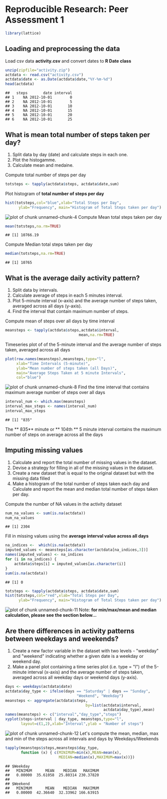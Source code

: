 # Reproducible Research: Peer Assessment 1

```r
library(lattice)
```
## Loading and preprocessing the data
Load csv data **activity.csv** and convert dates to **R Date class**  

```r
unzip(zipfile="activity.zip")
actdata <- read.csv("activity.csv")
actdata$date <- as.Date(actdata$date,"%Y-%m-%d")
head(actdata)
```

```
##   steps       date interval
## 1    NA 2012-10-01        0
## 2    NA 2012-10-01        5
## 3    NA 2012-10-01       10
## 4    NA 2012-10-01       15
## 5    NA 2012-10-01       20
## 6    NA 2012-10-01       25
```

## What is mean total number of steps taken per day?
1. Split data by day (date) and calculate steps in each one.
2. Plot the histogamme.
3. Calculate mean and medaine.


Compute total number of steps per day  

```r
totsteps <- tapply(actdata$steps, actdata$date,sum)
```
Plot histogram of **total number of steps per day**

```r
hist(totsteps,col="blue",xlab="Total Steps per Day", 
      ylab="Frequency", main="Histogram of Total Steps taken per day")
```

![plot of chunk unnamed-chunk-4](figure/unnamed-chunk-4-1.png) 
Compute Mean total steps taken per day

```r
mean(totsteps,na.rm=TRUE)
```

```
## [1] 10766.19
```

Compute Median total steps taken per day

```r
median(totsteps,na.rm=TRUE)
```

```
## [1] 10765
```

## What is the average daily activity pattern?
1. Split data by intervals.
2. Calculate average of steps in each 5 minutes interval.
3. Plot 5-minute interval (x-axis) and the average number of steps taken, averaged across all days (y-axis).
4. Find the interval that contain maximum number of steps. 


Compute mean of steps over all days by time interval

```r
meansteps <- tapply(actdata$steps,actdata$interval,
                                 mean,na.rm=TRUE)
```
Timeseries plot of of the 5-minute interval and the average number of steps taken, averaged across all days

```r
plot(row.names(meansteps),meansteps,type="l",
     xlab="Time Intervals (5-minute)", 
     ylab="Mean number of steps taken (all Days)", 
     main="Average Steps Taken at 5 minute Intervals",
     col="blue")
```

![plot of chunk unnamed-chunk-8](figure/unnamed-chunk-8-1.png) 
Find the time interval that contains maximum average number of steps over all days

```r
interval_num <- which.max(meansteps)
interval_max_steps <- names(interval_num)
interval_max_steps
```

```
## [1] "835"
```
The ** 835** minute  or ** 104th ** 5 minute interval contains the maximum number of steps on average across all the days


## Imputing missing values

1. Calculate and report the total number of missing values in the dataset.
2. Devise a strategy for filling in all of the missing values in the dataset.
3. Create a new dataset that is equal to the original dataset but with the missing data filled
4. Make a histogram of the total number of steps taken each day and Calculate and report the mean and median total number of steps taken per day. 


Compute the number of NA values in the activity dataset

```r
num_na_values <- sum(is.na(actdata))
num_na_values 
```

```
## [1] 2304
```

Fill in missing values using the **average interval value across all days**

```r
na_indices <-  which(is.na(actdata))
imputed_values <- meansteps[as.character(actdata[na_indices,3])]
names(imputed_values) <- na_indices
for (i in na_indices) {
    actdata$steps[i] = imputed_values[as.character(i)]
}
sum(is.na(actdata)) 
```

```
## [1] 0
```

```r
totsteps <- tapply(actdata$steps, actdata$date,sum)
hist(totsteps,col="red",xlab="Total Steps per Day", 
      ylab="Frequency", main="Histogram of Total Steps taken per day")
```

![plot of chunk unnamed-chunk-11](figure/unnamed-chunk-11-1.png) 
Note: **for min/max/mean and median calculation, please see the section below...**


## Are there differences in activity patterns between weekdays and weekends?
1. Create a new factor variable in the dataset with two levels - "weekday" and "weekend" indicating whether a given date is a weekday or weekend day.
2. Make a panel plot containing a time series plot (i.e. type = "l") of the 5-minute interval (x-axis) and the average number of steps taken, averaged across all weekday days or weekend days (y-axis).


```r
days <- weekdays(actdata$date)
actdata$day_type <- ifelse(days == "Saturday" | days == "Sunday", 
                                "Weekend", "Weekday")
meansteps <- aggregate(actdata$steps,
                                    by=list(actdata$interval,
                                            actdata$day_type),mean)
names(meansteps) <- c("interval","day_type","steps")
xyplot(steps~interval | day_type, meansteps,type="l",
       layout=c(1,2),xlab="Interval",ylab = "Number of steps")
```

![plot of chunk unnamed-chunk-12](figure/unnamed-chunk-12-1.png) 
Let's compute the mean, median, max and min of the steps across all intervals and days by Weekdays/Weekends

```r
tapply(meansteps$steps,meansteps$day_type,
       function (x) { c(MINIMUM=min(x),MEAN=mean(x),
                        MEDIAN=median(x),MAXIMUM=max(x))})
```

```
## $Weekday
##   MINIMUM      MEAN    MEDIAN   MAXIMUM 
##   0.00000  35.61058  25.80314 230.37820 
## 
## $Weekend
##   MINIMUM      MEAN    MEDIAN   MAXIMUM 
##   0.00000  42.36640  32.33962 166.63915
```

